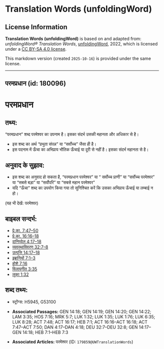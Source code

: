 # Translation Words (unfoldingWord)

## License Information

**Translation Words (unfoldingWord)** is based on and adapted from: _unfoldingWord® Translation Words_, [unfoldingWord](https://unfoldingword.org/utw), 2022, which is licensed under a [CC BY-SA 4.0 license](https://creativecommons.org/licenses/by-sa/4.0/legalcode.en).

This markdown version (created `2025-10-16`) is provided under the same license.



--------------------------------

## परमप्रधान (id: 180096)

परमप्रधान
=========

तथ्य:
-----

“परमप्रधान” शब्द परमेश्वर का उपनाम है। इसका संदर्भ उसकी महानता और अधिकार से है।

* इस शब्द का अर्थ “प्रभुता संपन्न” या “सर्वोच्च” जैसा ही है।
* इस पदनाम में ऊँचा का अभिप्राय भौतिक ऊँचाई या दूरी से नहीं है। इसका संदर्भ महानता से है।

अनुवाद के सुझाव:
----------------

* इस शब्द का अनुवाद हो सकता है, “परमप्रधान परमेश्वर” या “ सर्वोच्च प्राणी” या “सर्वोच्च परमेश्वर” या “सबसे बड़ा” या “सर्वोपरि” या “सबसे महान परमेश्वर”
* यदि “ऊँचा” शब्द का उपयोग किया गया तो सुनिश्चित करें कि उसका अभिप्राय ऊँचाई या लम्बाई न हो।

(यह भी देखें: परमेश्वर)

बाइबल सन्दर्भ:
--------------

* [प्रे.का. 7:47–50](https://ref.ly/Acts7:47-Acts7:50)
* [प्रे.का. 16:16–18](https://ref.ly/Acts16:16-Acts16:18)
* [दानिय्येल 4:17–18](https://ref.ly/Dan4:17-Dan4:18)
* [व्यवस्थाविवरण 32:7–8](https://ref.ly/Deut32:7-Deut32:8)
* [उत्पत्ति 14:17–18](https://ref.ly/Gen14:17-Gen14:18)
* [इब्रानियों 7:1–3](https://ref.ly/Heb7:1-Heb7:3)
* [होशे 7:16](https://ref.ly/Hos7:16)
* [विलापगीत 3:35](https://ref.ly/Lam3:35)
* [लूका 1:32](https://ref.ly/Luke1:32)

शब्द तथ्य:
----------

* स्ट्रोंग्स: H5945, G53100

* **Associated Passages:** GEN 14:18; GEN 14:19; GEN 14:20; GEN 14:22; LAM 3:35; HOS 7:16; MRK 5:7; LUK 1:32; LUK 1:35; LUK 1:76; LUK 6:35; LUK 8:28; ACT 7:48; ACT 16:17; HEB 7:1; ACT 16:16–ACT 16:18; ACT 7:47–ACT 7:50; DAN 4:17–DAN 4:18; DEU 32:7–DEU 32:8; GEN 14:17–GEN 14:18; HEB 7:1–HEB 7:3
* **Associated Articles:** परमेश्‍वर (ID: `179859@UWTranslationWords`)


